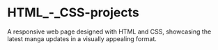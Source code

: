 # HTML_-_CSS-projects
A responsive web page designed with HTML and CSS, showcasing the latest manga updates in a visually appealing format.
